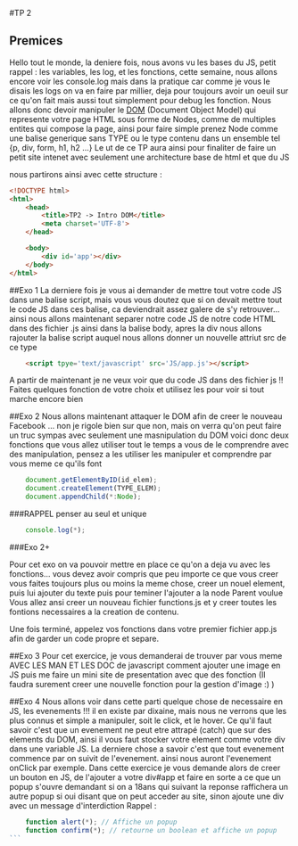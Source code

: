#TP 2
## Premices
Hello tout le monde, la deniere fois, nous avons vu les bases du JS, petit rappel : les variables, les log, et les fonctions, cette semaine, nous allons encore voir les console.log mais dans la pratique car comme je vous le disais les logs on va en faire par millier, deja pour toujours avoir un oeuil sur ce qu'on fait mais aussi tout simplement pour debug les fonction.
Nous allons donc devoir manipuler le [DOM](https://fr.wikipedia.org/wiki/Document_Object_Model) (Document Object Model) qui represente votre page HTML sous forme de Nodes, comme de multiples entites qui compose la page, ainsi pour faire simple prenez Node comme une balise generique sans TYPE ou le type contenu dans un ensemble tel {p, div, form, h1, h2 ...} Le ut de ce TP aura ainsi pour finaliter de faire un petit site intenet avec seulement une architecture base de html et que du JS

nous partirons ainsi avec cette structure :
```html
<!DOCTYPE html>
<html>
	<head>
		<title>TP2 -> Intro DOM</title>
		<meta charset='UTF-8'>
	</head>

	<body>
		<div id='app'></div>
	</body>
</html>
```

##Exo 1
La derniere fois je vous ai demander de mettre tout votre code JS dans une balise script, mais vous vous doutez que si on devait mettre tout le code JS dans ces balise, ca deviendrait assez galere de s'y retrouver... ainsi nous allons maintenant separer notre code JS de notre code HTML dans des fichier .js
ainsi dans la balise body, apres la div nous allons rajouter la balise script auquel nous allons donner un nouvelle attriut src de ce type
```html
	<script tpye='text/javascript' src='JS/app.js'></script>
```

A partir de maintenant je ne veux voir que du code JS dans des fichier js !!
Faites quelques fonction de votre choix et utilisez les pour voir si tout marche encore bien

##Exo 2
Nous allons maintenant attaquer le DOM afin de creer le nouveau Facebook ... non je rigole bien sur que non, mais on verra qu'on peut faire un truc sympas avec seulement une masnipulation du DOM
voici donc deux fonctions que vous allez utiliser tout le temps a vous de le comprendre avec des manipulation, pensez a les utiliser les manipuler et comprendre par vous meme ce qu'ils font
```javascript
	document.getElementByID(id_elem);
	document.createElement(TYPE_ELEM);
	document.appendChild(*:Node);
```
###RAPPEL
penser au seul et unique
```javascript
	console.log(*);
```
###Exo 2+

Pour cet exo on va pouvoir mettre en place ce qu'on a deja vu avec les fonctions... vous devez avoir compris que peu importe ce que vous creer vous faites toujours plus ou moins la meme chose, creer un nouel element, puis lui ajouter du texte puis pour teminer l'ajouter a la node Parent voulue
Vous allez ansi creer un nouveau fichier functions.js et y creer toutes les fontions necessaires a la creation de contenu.

Une fois terminé, appelez vos fonctions dans votre premier fichier app.js afin de garder un code propre et separe.

##Exo 3
Pour cet exercice, je vous demanderai de trouver par vous meme AVEC LES MAN ET LES DOC de javascript comment ajouter une image en JS puis me faire un mini site de presentation avec que des fonction (Il faudra surement creer une nouvelle fonction pour la gestion d'image :) )

##Exo 4
Nous allons voir dans cette parti quelque chose de necessaire en JS, les evenements !!!
il en existe par dixaine, mais nous ne verrons que les plus connus et simple a manipuler, soit le click, et le hover.
Ce qu'il faut savoir c'est que un evenement ne peut etre attrapé (catch) que sur des elements du DOM, ainsi il vous faut stocker votre element comme votre div dans une variable JS.
La derniere chose a savoir c'est que tout evenement commence par on suivit de l'evenement. ainsi nous auront l'evenement onClick par exemple.
Dans cette exercice je vous demande alors de creer un bouton en JS, de l'ajouter a votre div#app et faire en sorte a ce que un popup s'ouvre demandant si on a 18ans qui suivant la reponse raffichera un autre popup si oui disant que on peut acceder au site, sinon ajoute une div avec un message d'interdiction 
Rappel :
````javascript
	function alert(*); // Affiche un popup
	function confirm(*); // retourne un boolean et affiche un popup 
```